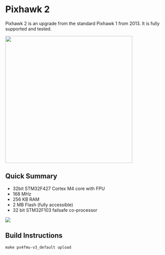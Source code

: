 # Pixhawk 2

Pixhawk 2 is an upgrade from the standard Pixhawk 1 from 2013. It is fully supported and tested.

<img src="../../images/pixhawk2_cube_hero.jpg" width="400px" />


## Quick Summary

* 32bit STM32F427 Cortex M4 core with FPU
* 168 MHz
* 256 KB RAM
* 2 MB Flash \(fully accessible\)
* 32 bit STM32F103 failsafe co-processor

![](/assets/pixhawk2.jpg)

## Build Instructions

`make px4fmu-v3_default upload`





